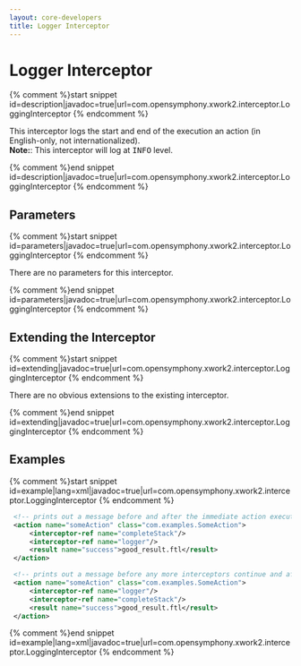 ```yaml
---
layout: core-developers
title: Logger Interceptor
---
```


# Logger Interceptor



{% comment %}start snippet id=description|javadoc=true|url=com.opensymphony.xwork2.interceptor.LoggingInterceptor {% endcomment %}
<p> <p>
 This interceptor logs the start and end of the execution an action (in English-only, not internationalized).
 <br>
 <b>Note:</b>: This interceptor will log at <tt>INFO</tt> level.
 </p>
</p>
{% comment %}end snippet id=description|javadoc=true|url=com.opensymphony.xwork2.interceptor.LoggingInterceptor {% endcomment %}

## Parameters



{% comment %}start snippet id=parameters|javadoc=true|url=com.opensymphony.xwork2.interceptor.LoggingInterceptor {% endcomment %}
<p> There are no parameters for this interceptor.
</p>
{% comment %}end snippet id=parameters|javadoc=true|url=com.opensymphony.xwork2.interceptor.LoggingInterceptor {% endcomment %}

## Extending the Interceptor



{% comment %}start snippet id=extending|javadoc=true|url=com.opensymphony.xwork2.interceptor.LoggingInterceptor {% endcomment %}
<p> There are no obvious extensions to the existing interceptor.
</p>
{% comment %}end snippet id=extending|javadoc=true|url=com.opensymphony.xwork2.interceptor.LoggingInterceptor {% endcomment %}

## Examples



{% comment %}start snippet id=example|lang=xml|javadoc=true|url=com.opensymphony.xwork2.interceptor.LoggingInterceptor {% endcomment %}

```xml
 <!-- prints out a message before and after the immediate action execution -->
 <action name="someAction" class="com.examples.SomeAction">
     <interceptor-ref name="completeStack"/>
     <interceptor-ref name="logger"/>
     <result name="success">good_result.ftl</result>
 </action>

 <!-- prints out a message before any more interceptors continue and after they have finished -->
 <action name="someAction" class="com.examples.SomeAction">
     <interceptor-ref name="logger"/>
     <interceptor-ref name="completeStack"/>
     <result name="success">good_result.ftl</result>
 </action>

```

{% comment %}end snippet id=example|lang=xml|javadoc=true|url=com.opensymphony.xwork2.interceptor.LoggingInterceptor {% endcomment %}
